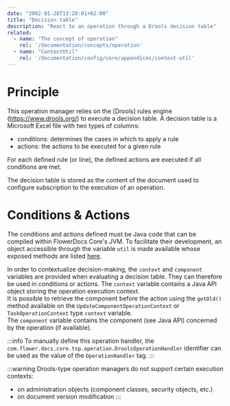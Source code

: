 ```yaml
---
date: "2002-01-28T13:20:01+02:00"
title: "Decision table"
description: "React to an operation through a Drools decision table"
related:
  - name: "The concept of operation"
    rel: '/documentation/concepts/operation'
  - name: "ContextUtil"
    rel: '/documentation/config/core/appendices/context-util'
---
```




# Principle

This operation manager relies on the [Drools] rules engine (https://www.drools.org/) to execute a decision table.
A decision table is a Microsoft Excel file with two types of columns: 

* conditions: determines the cases in which to apply a rule 
* actions: the actions to be executed for a given rule

For each defined rule (or line), the defined actions are executed if all conditions are met. 

The decision table is stored as the content of the document used to configure subscription to the execution of an operation.

# Conditions & Actions

The conditions and actions defined must be Java code that can be compiled within FlowerDocs Core's JVM.
To facilitate their development, an object accessible through the variable `util` is made available whose exposed methods are listed [here](broken-link.md).

In order to contextualize decision-making, the `context` and `component` variables are provided when evaluating a decision table. They can therefore be used in conditions or actions. The `context` variable contains a Java API object storing the operation execution context.
<br/>
It is possible to retrieve the component before the action using the `getOld()` method available on the `UpdateComponentOperationContext` or `TaskOperationContext` type `context` variable.
<br/>
The `component` variable contains the component (see Java API) concerned by the operation (if available).

:::info
To manually define this operation handler, the `com.flower.docs.core.tsp.operation.DroolsOperationHandler` identifier can be used as the value of the `OperationHandler` tag.
:::

:::warning
Drools-type operation managers do not support certain execution contexts:
* on administration objects (component classes, security objects, etc.)
* on document version modification
:::